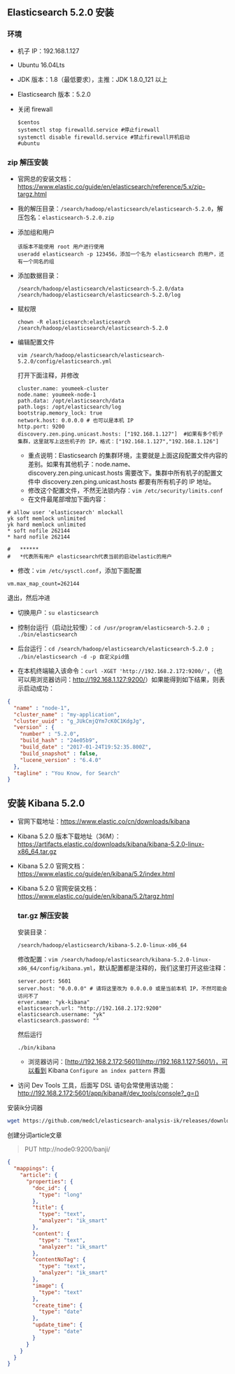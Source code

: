 ## Elasticsearch 5.2.0 安装

### 环境

- 机子 IP：192.168.1.127

- Ubuntu 16.04Lts

- JDK 版本：1.8（最低要求），主推：JDK 1.8.0_121 以上

- Elasticsearch 版本：5.2.0

- 关闭 firewall

  ```shell
  $centos
  systemctl stop firewalld.service #停止firewall
  systemctl disable firewalld.service #禁止firewall开机启动
  #ubuntu 
  
  ```

  

### zip 解压安装

- 官网总的安装文档：<https://www.elastic.co/guide/en/elasticsearch/reference/5.x/zip-targz.html>

- 我的解压目录：`/search/hadoop/elasticsearch/elasticsearch-5.2.0`，解压包名：`elasticsearch-5.2.0.zip`

- 添加组和用户

  ```
  该版本不能使用 root 用户进行使用
  useradd elasticsearch -p 123456，添加一个名为 elasticsearch 的用户，还有一个同名的组
  ```

- 添加数据目录：

  ```
  /search/hadoop/elasticsearch/elasticsearch-5.2.0/data
  /search/hadoop/elasticsearch/elasticsearch-5.2.0/log
  ```

- 赋权限

  ```shell
  chown -R elasticsearch:elasticsearch /search/hadoop/elasticsearch/elasticsearch-5.2.0
  ```

- 编辑配置文件

  ```
  vim /search/hadoop/elasticsearch/elasticsearch-5.2.0/config/elasticsearch.yml
  ```

  打开下面注释，并修改

  ```
  cluster.name: youmeek-cluster
  node.name: youmeek-node-1
  path.data: /opt/elasticsearch/data
  path.logs: /opt/elasticsearch/log
  bootstrap.memory_lock: true
  network.host: 0.0.0.0 # 也可以是本机 IP
  http.port: 9200
  discovery.zen.ping.unicast.hosts: ["192.168.1.127"]  #如果有多个机子集群，这里就写上这些机子的 IP，格式：["192.168.1.127","192.168.1.126"]
  ```

  - 重点说明：Elasticsearch 的集群环境，主要就是上面这段配置文件内容的差别。如果有其他机子：node.name、discovery.zen.ping.unicast.hosts 需要改下。集群中所有机子的配置文件中 discovery.zen.ping.unicast.hosts 都要有所有机子的 IP 地址。
  - 修改这个配置文件，不然无法锁内存：`vim /etc/security/limits.conf`
  - 在文件最尾部增加下面内容：

```shell
# allow user 'elasticsearch' mlockall
yk soft memlock unlimited
yk hard memlock unlimited
* soft nofile 262144
* hard nofile 262144

#   ******
#   *代表所有用户 elasticsearch代表当前的启动elastic的用户
```

- 修改：`vim /etc/sysctl.conf`，添加下面配置

```shell
vm.max_map_count=262144
```

退出，然后冲进

- 切换用户：`su elasticsearch`

- 控制台运行（启动比较慢）：`cd /usr/program/elasticsearch-5.2.0 ; ./bin/elasticsearch`

- 后台运行：`cd /search/hadoop/elasticsearch/elasticsearch-5.2.0 ; ./bin/elasticsearch -d -p 自定义pid值`

- 在本机终端输入该命令：`curl -XGET 'http://192.168.2.172:9200/'`，（也可以用浏览器访问：<http://192.168.1.127:9200/>）如果能得到如下结果，则表示启动成功：

```json
{
  "name" : "node-1",
  "cluster_name" : "my-application",
  "cluster_uuid" : "g_JUkCmjQYm7cK0C1KdgJg",
  "version" : {
    "number" : "5.2.0",
    "build_hash" : "24e05b9",
    "build_date" : "2017-01-24T19:52:35.800Z",
    "build_snapshot" : false,
    "lucene_version" : "6.4.0"
  },
  "tagline" : "You Know, for Search"
}
```

## 安装 Kibana 5.2.0



- 官网下载地址：<https://www.elastic.co/cn/downloads/kibana>

- Kibana 5.2.0 版本下载地址（36M）：<https://artifacts.elastic.co/downloads/kibana/kibana-5.2.0-linux-x86_64.tar.gz>

- Kibana 5.2.0 官网文档：<https://www.elastic.co/guide/en/kibana/5.2/index.html>

- Kibana 5.2.0 官网安装文档：<https://www.elastic.co/guide/en/kibana/5.2/targz.html>

  ### tar.gz 解压安装

  安装目录：

  ```
  /search/hadoop/elasticsearch/kibana-5.2.0-linux-x86_64
  ```

  修改配置：`vim /search/hadoop/elasticsearch/kibana-5.2.0-linux-x86_64/config/kibana.yml`，默认配置都是注释的，我们这里打开这些注释：

  ```shell
  server.port: 5601
  server.host: "0.0.0.0" # 请将这里改为 0.0.0.0 或是当前本机 IP，不然可能会访问不了
  erver.name: "yk-kibana"
  elasticsearch.url: "http://192.168.2.172:9200"
  elasticsearch.username: "yk"
  elasticsearch.password: ""
  ```

   然后运行

  ```shell
  ./bin/kibana
  ```

  - 浏览器访问：[http://192.168.2.172:5601](http://192.168.1.127:5601/)，可以看到 Kibana `Configure an index pattern` 界面

- 访问 Dev Tools 工具，后面写 DSL 语句会常使用该功能：<http://192.168.2.172:5601/app/kibana#/dev_tools/console?_g=()>

安装ik分词器

```sh
wget https://github.com/medcl/elasticsearch-analysis-ik/releases/download/v6.3.2/elasticsearch-analysis-ik-6.3.2.zip
```

创建分词article文章

> PUT http://node0:9200/banji/

```json
{
  "mappings": {
    "article": {
      "properties": {
        "doc_id": {
          "type": "long"
        },
        "title": {
          "type": "text",
          "analyzer": "ik_smart"
        },
        "content": {
          "type": "text",
          "analyzer": "ik_smart"
        },
        "contentNoTag": {
          "type": "text",
          "analyzer": "ik_smart"
        },
        "image": {
          "type": "text"
        },
        "create_time": {
          "type": "date"
        },
        "update_time": {
          "type": "date"
        }
      }
    }
  }
}
```

